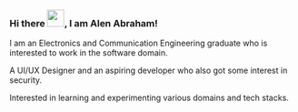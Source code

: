 ### Hi there <img src="https://raw.githubusercontent.com/MartinHeinz/MartinHeinz/master/wave.gif" width="30px" >, I am Alen Abraham!

<p>I am an Electronics and Communication Engineering graduate who is interested to work in the software domain.</p>
<p>A UI/UX Designer and an aspiring developer who also got some interest in security.</p>
<p>Interested in learning and experimenting various domains and tech stacks.</p> 

<!--
**Alenabraham07/Alenabraham07** is a ✨ _special_ ✨ repository because its `README.md` (this file) appears on your GitHub profile.

Here are some ideas to get you started:

- 🔭 I’m currently working on ...
- 🌱 I’m currently learning ...
- 👯 I’m looking to collaborate on ...
- 🤔 I’m looking for help with ...
- 💬 Ask me about ...
- 📫 How to reach me: ...
- 😄 Pronouns: ...
- ⚡ Fun fact: ...
-->
